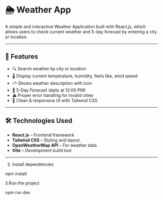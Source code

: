 # 🌦️ Weather App

A simple and interactive Weather Application built with React.js, which allows users to check current weather and 5-day forecast by entering a city or location.

---

## 📌 Features
- 🔍 Search weather by city or location
- 🌡️ Display current temperature, humidity, feels like, wind speed
- ⛅ Shows weather description with icon
- 📅 5-Day Forecast (daily at 12:00 PM)
- ⚠️ Proper error handling for invalid cities
- 🎨 Clean & responsive UI with Tailwind CSS

---

## 🛠️ Technologies Used
- **React.js** – Frontend framework  
- **Tailwind CSS** – Styling and layout  
- **OpenWeatherMap API** – For weather data  
- **Vite** – Development build tool  

---
2. Install dependencies

npm install

3.Run the project

npm run dev
